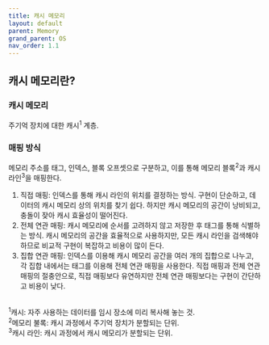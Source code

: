 ```yaml
---
title: 캐시 메모리
layout: default
parent: Memory
grand_parent: OS
nav_order: 1.1
---
```


## 캐시 메모리란?
### 캐시 메모리
주기억 장치에 대한 캐시<sup>1</sup> 계층.<br/>

### 매핑 방식
메모리 주소를 태그, 인덱스, 블록 오프셋으로 구분하고, 이를 통해 메모리 블록<sup>2</sup>과 캐시 라인<sup>3</sup>을 매핑한다.<br/>

1. 직접 매핑: 인덱스를 통해 캐시 라인의 위치를 결정하는 방식. 구현이 단순하고, 데이터의 캐시 메모리 상의 위치를 찾기 쉽다. 하지만 캐시 메모리의 공간이 낭비되고, 충돌이 잦아 캐시 효율성이 떨어진다.<br/>
2. 전체 연관 매핑: 캐시 메모리에 순서를 고려하지 않고 저장한 후 태그를 통해 식별하는 방식. 캐시 메모리의 공간을 효율적으로 사용하지만, 모든 캐시 라인을 검색해야 하므로 비교적 구현이 복잡하고 비용이 많이 든다.<br/>
3. 집합 연관 매핑: 인덱스를 이용해 캐시 메모리 공간을 여러 개의 집합으로 나누고, 각 집합 내에서는 태그를 이용해 전체 연관 매핑을 사용한다. 직접 매핑과 전체 연관 매핑의 절충안으로, 직접 매핑보다 유연하지만 전체 연관 매핑보다는 구현이 간단하고 비용이 낮다.<br/><br/> 

<sup>1</sup>캐시: 자주 사용하는 데이터를 임시 장소에 미리 복사해 놓는 것.<br/>
<sup>2</sup>메모리 불록: 캐시 과정에서 주기억 장치가 분할되는 단위.<br/>
<sup>3</sup>캐시 라인: 캐시 과정에서 캐시 메모리가 분할되는 단위.<br/>